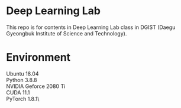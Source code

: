# Deep Learning Lab
This repo is for contents in Deep Learning Lab class in DGIST (Daegu Gyeongbuk Institute of Science and Technology).

# Environment
Ubuntu 18.04\
Python 3.8.8\
NVIDIA Geforce 2080 Ti\
CUDA 11.1\
PyTorch 1.8.1\